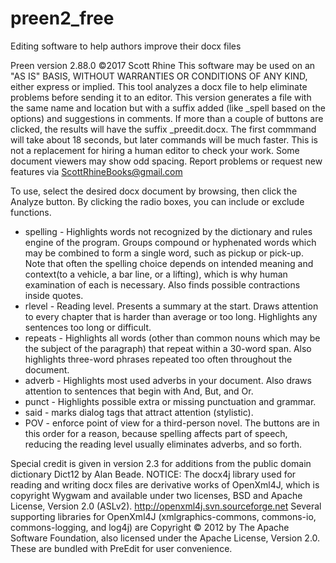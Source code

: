 # preen2_free
Editing software to help authors improve their docx files

Preen version 2.88.0 ©2017 Scott Rhine
This software may be used on an "AS IS" BASIS, WITHOUT WARRANTIES OR CONDITIONS OF ANY
KIND, either express or implied. This tool analyzes a docx file to help eliminate problems
before sending it to an editor. This version generates a file with the same name and location
but with a suffix added (like _spell based on the options) and suggestions in comments.
If more than a couple of buttons are clicked, the results will have the suffix _preedit.docx.
The first commmand will take about 18 seconds, but later commands will be much faster.
This is not a replacement for hiring a human editor to check your work. Some document viewers
may show odd spacing. Report problems or request new features via ScottRhineBooks@gmail.com

To use, select the desired docx document by browsing, then click the Analyze button. 
By clicking the radio boxes, you can include or exclude functions.
+ spelling - Highlights words not recognized by the dictionary and rules engine of the program.
             Groups compound or hyphenated words which may be combined to form a single
             word, such as pickup or pick-up. Note that often the spelling choice depends on
             intended meaning and context(to a vehicle, a bar line, or a lifting), which is why 
             human examination of each is necessary.
             Also finds possible contractions inside quotes.
+ rlevel - Reading level. Presents a summary at the start. Draws attention to every chapter that is
             harder than average or too long. Highlights any sentences too long or difficult.
+ repeats - Highlights all words (other than common nouns which may be the subject of the paragraph)
             that repeat within a 30-word span.
             Also highlights three-word phrases repeated too often throughout the document.
+ adverb - Highlights most used adverbs in your document. Also draws attention to sentences that begin
             with And, But, and Or.
+ punct - Highlights possible extra or missing punctuation and grammar.
+ said - marks dialog tags that attract attention (stylistic).
+ POV - enforce point of view for a third-person novel.
The buttons are in this order for a reason, because spelling affects part of speech, reducing the
reading level usually eliminates adverbs, and so forth.

Special credit is given in version 2.3 for additions from the public domain dictionary Dict12 by Alan Beade.
NOTICE: The docx4j library used for reading and writing docx files are derivative works of
OpenXml4J, which is copyright Wygwam and available under two licenses, BSD and Apache License,
Version 2.0 (ASLv2). http://openxml4j.svn.sourceforge.net
Several supporting libraries for OpenXml4J (xmlgraphics-commons, commons-io, commons-logging,
and log4j) are Copyright © 2012 by The Apache Software Foundation, also licensed under the
Apache License, Version 2.0. These are bundled with PreEdit for user convenience.
